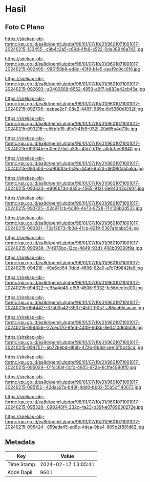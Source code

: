 # Hasil

## Foto C Plano

https://sirekap-obj-formc.kpu.go.id/ea8d/pemilu/pdpr/96/01/07/10/01/9601071001017-20240215-133455--c9b4c2a5-c69d-4fb6-a522-0de38946a7d3.jpg

https://sirekap-obj-formc.kpu.go.id/ea8d/pemilu/pdpr/96/01/07/10/01/9601071001017-20240215-092405--985158b8-ed8d-43f8-b1e5-eea19c9cc016.jpg

https://sirekap-obj-formc.kpu.go.id/ea8d/pemilu/pdpr/96/01/07/10/01/9601071001017-20240215-092603--a0403689-6552-4950-a6f7-b883e42cb45a.jpg

https://sirekap-obj-formc.kpu.go.id/ea8d/pemilu/pdpr/96/01/07/10/01/9601071001017-20240215-092706--eabae2c7-08e2-4497-989e-6c5360d1032f.jpg

https://sirekap-obj-formc.kpu.go.id/ea8d/pemilu/pdpr/96/01/07/10/01/9601071001017-20240215-093218--c55bfe19-d9c1-4f59-932f-20d65b4d71fc.jpg

https://sirekap-obj-formc.kpu.go.id/ea8d/pemilu/pdpr/96/01/07/10/01/9601071001017-20240215-093345--d0ee275d-a33c-4fd7-b11e-a0dd1ae9f840.jpg

https://sirekap-obj-formc.kpu.go.id/ea8d/pemilu/pdpr/96/01/07/10/01/9601071001017-20240215-093504--3d90b10a-0c9c-44a6-9b23-d9099fabba8a.jpg

https://sirekap-obj-formc.kpu.go.id/ea8d/pemilu/pdpr/96/01/07/10/01/9601071001017-20240215-093633--e906b73d-9a5b-4565-9121-8e84343c2604.jpg

https://sirekap-obj-formc.kpu.go.id/ea8d/pemilu/pdpr/96/01/07/10/01/9601071001017-20240215-093725--02c971cb-6d86-4e73-8728-714126b3d533.jpg

https://sirekap-obj-formc.kpu.go.id/ea8d/pemilu/pdpr/96/01/07/10/01/9601071001017-20240215-093831--72af2673-fb3d-41cb-8219-5367a1dabb54.jpg

https://sirekap-obj-formc.kpu.go.id/ea8d/pemilu/pdpr/96/01/07/10/01/9601071001017-20240215-093938--74f976bc-12cc-4849-93d1-408b09390f9e.jpg

https://sirekap-obj-formc.kpu.go.id/ea8d/pemilu/pdpr/96/01/07/10/01/9601071001017-20240215-094210--49e6cb54-7ddd-4606-82e0-a7c7d9842fa6.jpg

https://sirekap-obj-formc.kpu.go.id/ea8d/pemilu/pdpr/96/01/07/10/01/9601071001017-20240215-094322--e95a4d48-ef59-4506-9332-1e56decfcd00.jpg

https://sirekap-obj-formc.kpu.go.id/ea8d/pemilu/pdpr/96/01/07/10/01/9601071001017-20240215-094442--37bb3b42-3937-450f-9057-a88da65cacae.jpg

https://sirekap-obj-formc.kpu.go.id/ea8d/pemilu/pdpr/96/01/07/10/01/9601071001017-20240215-094656--27cec170-9fed-4409-9d8b-8e0410d64b09.jpg

https://sirekap-obj-formc.kpu.go.id/ea8d/pemilu/pdpr/96/01/07/10/01/9601071001017-20240215-094757--bb72bebd-d86b-472b-9b8d-cee15f0b45cd.jpg

https://sirekap-obj-formc.kpu.go.id/ea8d/pemilu/pdpr/96/01/07/10/01/9601071001017-20240215-095029--01fcc6af-5cfc-4805-972a-6cffe4990ff0.jpg

https://sirekap-obj-formc.kpu.go.id/ea8d/pemilu/pdpr/96/01/07/10/01/9601071001017-20240215-095152--42daa27a-b43f-4dd0-bb02-55b5cf140673.jpg

https://sirekap-obj-formc.kpu.go.id/ea8d/pemilu/pdpr/96/01/07/10/01/9601071001017-20240215-095328--090246f4-232c-4a23-b39f-e0789630272e.jpg

https://sirekap-obj-formc.kpu.go.id/ea8d/pemilu/pdpr/96/01/07/10/01/9601071001017-20240215-095424--859ada45-ed6e-4dea-9be4-809b2f881d82.jpg


## Metadata

| Key        | Value               |
| ---------- | ------------------- |
| Time Stamp | 2024-02-17 13:05:41 |
| Kode Dapil | 9601                |



